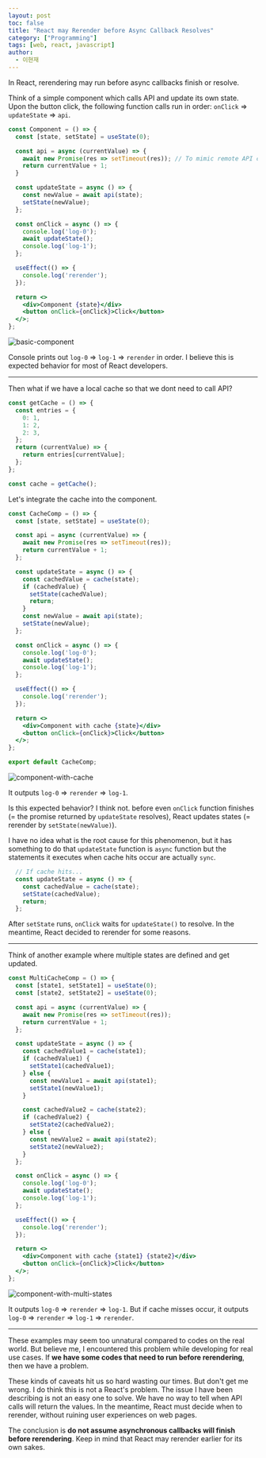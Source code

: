 ```yaml
---
layout: post
toc: false
title: "React may Rerender before Async Callback Resolves"
category: ["Programming"]
tags: [web, react, javascript]
author:
  - 이현재
---
```


In React, rerendering may run before async callbacks finish or resolve.

Think of a simple component which calls API and update its own state.
Upon the button click, the following function calls run in order: `onClick` => `updateState` => `api`.

```jsx
const Component = () => {
  const [state, setState] = useState(0);

  const api = async (currentValue) => {
    await new Promise(res => setTimeout(res)); // To mimic remote API call
    return currentValue + 1;
  }

  const updateState = async () => {
    const newValue = await api(state);
    setState(newValue);
  };

  const onClick = async () => {
    console.log('log-0');
    await updateState();
    console.log('log-1');
  };

  useEffect(() => {
    console.log('rerender');
  });

  return <>
    <div>Component {state}</div>
    <button onClick={onClick}>Click</button>
  </>;
};
```

![basic-component](/img/2023-09-10-react-may-rerender-before-async-callback-resolves/basic-component.gif)


Console prints out `log-0` => `log-1` => `rerender` in order.
I believe this is expected behavior for most of React developers.

---

Then what if we have a local cache so that we dont need to call API?

```jsx
const getCache = () => {
  const entries = {
    0: 1,
    1: 2,
    2: 3,
  };
  return (currentValue) => {
    return entries[currentValue];
  };
};

const cache = getCache();
```

Let's integrate the cache into the component.

```jsx
const CacheComp = () => {
  const [state, setState] = useState(0);

  const api = async (currentValue) => {
    await new Promise(res => setTimeout(res));
    return currentValue + 1;
  };

  const updateState = async () => {
    const cachedValue = cache(state);
    if (cachedValue) {
      setState(cachedValue);
      return;
    }
    const newValue = await api(state);
    setState(newValue);
  };

  const onClick = async () => {
    console.log('log-0');
    await updateState();
    console.log('log-1');
  };

  useEffect(() => {
    console.log('rerender');
  });

  return <>
    <div>Component with cache {state}</div>
    <button onClick={onClick}>Click</button>
  </>;
};

export default CacheComp;

```

![component-with-cache](/img/2023-09-10-react-may-rerender-before-async-callback-resolves/component-with-cache.gif)

It outputs `log-0` => `rerender` => `log-1`.

Is this expected behavior? I think not.
before even `onClick` function finishes (= the promise returned by `updateState` resolves),
React updates states (= rerender by `setState(newValue)`).

I have no idea what is the root cause for this phenomenon,
but it has something to do that `updateState` function is `async` function but
the statements it executes when cache hits occur are actually `sync`.

```jsx
  // If cache hits...
  const updateState = async () => {
    const cachedValue = cache(state);
    setState(cachedValue);
    return;
  };
```

After `setState` runs, `onClick` waits for `updateState()` to resolve.
In the meantime, React decided to rerender for some reasons.

---

Think of another example where multiple states are defined and get updated.

```jsx
const MultiCacheComp = () => {
  const [state1, setState1] = useState(0);
  const [state2, setState2] = useState(0);

  const api = async (currentValue) => {
    await new Promise(res => setTimeout(res));
    return currentValue + 1;
  };

  const updateState = async () => {
    const cachedValue1 = cache(state1);
    if (cachedValue1) {
      setState1(cachedValue1);
    } else {
      const newValue1 = await api(state1);
      setState1(newValue1);
    }

    const cachedValue2 = cache(state2);
    if (cachedValue2) {
      setState2(cachedValue2);
    } else {
      const newValue2 = await api(state2);
      setState2(newValue2);
    }
  };

  const onClick = async () => {
    console.log('log-0');
    await updateState();
    console.log('log-1');
  };

  useEffect(() => {
    console.log('rerender');
  });

  return <>
    <div>Component with cache {state1} {state2}</div>
    <button onClick={onClick}>Click</button>
  </>;
};
```

![component-with-multi-states](/img/2023-09-10-react-may-rerender-before-async-callback-resolves/component-with-multi-states.gif)

It outputs `log-0` => `rerender` => `log-1`.
But if cache misses occur, it outputs `log-0` => `rerender` => `log-1` => `rerender`.

---

These examples may seem too unnatural compared to codes on the real world.
But believe me, I encountered this problem while developing for real use cases.
If **we have some codes that need to run before rerendering**,
then we have a problem.

These kinds of caveats hit us so hard wasting our times.
But don't get me wrong. I do think this is not a React's problem.
The issue I have been describing is not an easy one to solve.
We have no way to tell when API calls will return the values.
In the meantime, React must decide when to rerender, without ruining user experiences on web pages.

The conclusion is **do not assume asynchronous callbacks will finish before rerendering**.
Keep in mind that React may rerender earlier for its own sakes.
